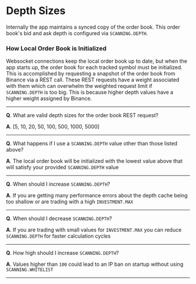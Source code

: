 # Depth Sizes

Internally the app maintains a synced copy of the order book. This order book's bid and ask depth is configured via `SCANNING.DEPTH`.


### How Local Order Book is Initialized

Websocket connections keep the local order book up to date, but when the app starts up, the order book for each tracked symbol must be initialized.
This is accomplished by requesting a snapshot of the order book from Binance via a REST call.
These REST requests have a weight associated with them which can overwhelm the weighted request limit if `SCANNING.DEPTH` is too big.
This is because higher depth values have a higher weight assigned by Binance.

---

**Q**. What are valid depth sizes for the order book REST request?

**A**. [5, 10, 20, 50, 100, 500, 1000, 5000]

---

**Q**. What happens if I use a `SCANNING.DEPTH` value other than those listed above?

**A**. The local order book will be initialized with the lowest value above that will satisfy your provided `SCANNING.DEPTH` value

---

**Q**. When should I increase `SCANNING.DEPTH`?

**A**. If you are getting many performance errors about the depth cache being too shallow or are trading with a high `INVESTMENT.MAX`

---

**Q**. When should I decrease `SCANNING.DEPTH`?

**A**. If you are trading with small values for `INVESTMENT.MAX` you can reduce `SCANNING.DEPTH` for faster calculation cycles

---

**Q**. How high should I increase `SCANNING.DEPTH`?

**A**. Values higher than `100` could lead to an IP ban on startup without using `SCANNING.WHITELIST`

---
